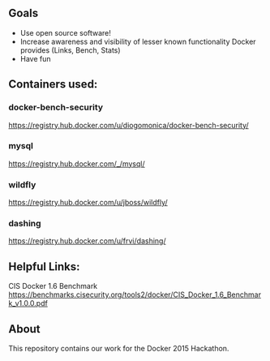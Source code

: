 ## Goals
- Use open source software!
- Increase awareness and visibility of lesser known functionality Docker provides (Links, Bench, Stats)
- Have fun

## Containers used:

### docker-bench-security
https://registry.hub.docker.com/u/diogomonica/docker-bench-security/

### mysql
https://registry.hub.docker.com/_/mysql/

### wildfly
https://registry.hub.docker.com/u/jboss/wildfly/

### dashing
https://registry.hub.docker.com/u/frvi/dashing/

##  Helpful Links:
CIS Docker 1.6 Benchmark
https://benchmarks.cisecurity.org/tools2/docker/CIS_Docker_1.6_Benchmark_v1.0.0.pdf
## About
This repository contains our work for the Docker 2015 Hackathon.
